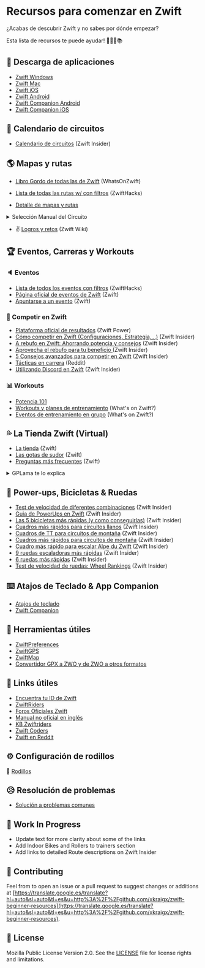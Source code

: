 # Recursos para comenzar en Zwift

¿Acabas de descubrir Zwift y no sabes por dónde empezar?

Esta lista de recursos te puede ayudar! 🚴🏻‍♂️📚
## :floppy_disk: Descarga de aplicaciones

- [Zwift Windows](https://zwift.com/download/win)
- [Zwift Mac](https://zwift.com/download/mac)
- [Zwift iOS](https://apps.apple.com/us/app/id1134655040?mt=8)
- [Zwift Android](https://play.google.com/store/apps/details?id=com.zwift.zwiftgame&hl=es_ES)
- [Zwift Companion Android](https://play.google.com/store/apps/details?id=com.zwift.android.prod)
- [Zwift Companion iOS](https://apps.apple.com/us/app/zwift-mobile-link/id934083691)


## 📆 Calendario de circuitos


- [Calendario de circuitos](https://translate.google.es/translate?hl=auto&sl=auto&tl=es&u=http%3A%2F%2Fzwiftinsider.com/schedule/) (Zwift Insider)
</details>

## :earth_americas: Mapas y rutas 
  - [Libro Gordo de todas las de Zwift](https://translate.google.es/translate?hl=auto&sl=auto&tl=es&u=http%3A%2F%2Fwhatsonzwift.com/worlds/) (WhatsOnZwift)

  - [Lista de todas las rutas w/ con filtros](https://translate.google.es/translate?hl=auto&sl=auto&tl=es&u=http%3A%2F%2Fzwifthacks.com/app/routes/) (ZwiftHacks)

  - [Detalle de mapas y rutas](maps.md)
  
  <details>
  <summary>Selección Manual del Circuito</summary>
  
  - [Con Zwift-Preferences](https://zwifthacks.com/zwift-preferences/)
  - [Editando prefs.xml](https://zwiftinsider.com/world-tag/)
  
  </details>
  
  - :v: [Logros y retos](https://zwift.fandom.com/wiki/Achievements) (Zwift Wiki)
  
## 🏆 Eventos, Carreras y Workouts

### :speaker: Eventos

- [Lista de todos los eventos con filtros](https://translate.google.es/translate?hl=auto&sl=auto&tl=es&u=http%3A%2F%2Fzwifthacks.com/app/events/) (ZwiftHacks)
- [Página oficial de eventos de Zwift](https://translate.google.es/translate?hl=auto&sl=auto&tl=es&u=http%3A%2F%2Fzwift.com/events/) (Zwift)
- [Apuntarse a un evento](https://support.zwift.com/en_us/cycling-events-H1z2AUdEr) (Zwift)

### :checkered_flag: Competir en Zwift

- [Plataforma oficial de resultados](https://translate.google.es/translate?hl=auto&sl=auto&tl=es&u=http%3A%2F%2Fzwiftpower.com/) (Zwift Power)
- [Cómo competir en Zwift (Configuraciones, Estrategia,...)](https://translate.google.es/translate?hl=auto&sl=auto&tl=es&u=http%3A%2F%2Fzwiftinsider.com/how-to-race/) (Zwift Insider)
- [A rebufo en Zwift: Ahorrando potencia y consejos](https://translate.google.es/translate?hl=auto&sl=auto&tl=es&u=http%3A%2F%2Fzwiftinsider.com/zwift-drafting/) (Zwift Insider)
- [Aprovecha el rebufo para tu beneficio ](https://translate.google.es/translate?hl=auto&sl=auto&tl=es&u=http%3A%2F%2Fzwift.com/news/15937-zwift-how-to-use-the-draft-to-your-advantage) (Zwift Insider)
- [5 Consejos avanzados para competir en Zwift](https://translate.google.es/translate?hl=auto&sl=auto&tl=es&u=http%3A%2F%2Fzwiftinsider.com/5-advanced-zwift-racing-tips/) (Zwift Insider)
- [Tácticas en carrera](https://translate.google.es/translate?hl=auto&sl=auto&tl=es&u=http%3A%2F%2Fwww.reddit.com/r/Zwift/comments/df7s73/finished_my_first_race_excited_to_learn_more_race/) (Reddit)
- [Utilizando Discord en Zwift](https://translate.google.es/translate?hl=auto&sl=auto&tl=es&u=http%3A%2F%2Fzwiftinsider.com/using-discord) (Zwift Insider)

### :bar_chart: Workouts

- [Potencia 101](power101.md)
- [Workouts y planes de entrenamiento](https://translate.google.es/translate?hl=auto&sl=auto&tl=es&u=http%3A%2F%2Fwhatsonzwift.com/workouts/) (What's on Zwift?)
- [Eventos de entrenamiento en grupo](https://translate.google.es/translate?hl=auto&sl=auto&tl=es&u=http%3A%2F%2Fwhatsonzwift.com/group-workouts/) (What's on Zwift?)

## :sweat_drops: La Tienda Zwift (Virtual)

- [La tienda](https://support.zwift.com/en_us/the-drop-shop-S13OywO4B) (Zwift)
- [Las gotas de sudor](https://zwiftinsider.com/how-drops-work/) (Zwift)
- [Preguntas más frecuentes](https://support.zwift.com/en_us/drop-shop-faq-Bk1vMkTfB) (Zwift)

<details>
  <summary>GPLama te lo explica</summary>
  
  [![GPLama](https://img.youtube.com/vi/5uaBZPmIR50/0.jpg)](https://www.youtube.com/watch?v=5uaBZPmIR50)
  
</details>

## 🍄 Power-ups, Bicicletas & Ruedas

- [Test de velocidad de diferentes combinaciones](https://translate.google.es/translate?hl=auto&sl=auto&tl=es&u=http%3A%2F%2Fzwiftinsider.com/category/tips/equipment/speed-tests/) (Zwift Insider)
- [Guia de PowerUps en Zwift](https://translate.google.es/translate?hl=auto&sl=auto&tl=es&u=http%3A%2F%2Fzwiftinsider.com/powerups/) (Zwift Insider)
- [Las 5 bicicletas más rápidas (y como conseguirlas)](https://translate.google.es/translate?hl=auto&sl=auto&tl=es&u=http%3A%2F%2Fzwiftinsider.com/5-fastest-bikes/) (Zwift Insider)
- [Cuadros más rápidos para circuitos llanos](https://translate.google.es/translate?hl=auto&sl=auto&tl=es&u=http%3A%2F%2Fzwiftinsider.com/fastest-frames/) (Zwift Insider)
- [Cuadros de TT para circuitos de montaña](https://translate.google.es/translate?hl=auto&sl=auto&tl=es&u=http%3A%2F%2Fzwiftinsider.com/fastest-tt-climbing-frames/) (Zwift Insider)
- [Cuadros más rápidos para  circuitos de montaña](https://translate.google.es/translate?hl=auto&sl=auto&tl=es&u=http%3A%2F%2Fzwiftinsider.com/fastest-bike-frames-for-climbing/) (Zwift Insider)
- [Cuadro más rápido para escalar Alpe du Zwift](https://translate.google.es/translate?hl=auto&sl=auto&tl=es&u=http%3A%2F%2Fzwiftinsider.com/fastest-bike-alpe/) (Zwift Insider)
- [9 ruedas escaladoras más rápidas](https://translate.google.es/translate?hl=auto&sl=auto&tl=es&u=http%3A%2F%2Fzwiftinsider.com/9-fastest-wheels-for-climbers/) (Zwift Insider)
- [6 ruedas más rápidas](https://translate.google.es/translate?hl=auto&sl=auto&tl=es&u=http%3A%2F%2Fzwiftinsider.com/fastest-wheelsets/) (Zwift Insider)
- [Test de velocidad de ruedas: Wheel Rankings](https://translate.google.es/translate?hl=auto&sl=auto&tl=es&u=http%3A%2F%2Fzwiftinsider.com/charts-wheels/) (Zwift Insider)

## ⌨️ Atajos de Teclado & App Companion

- [Atajos de teclado](https://translate.google.es/translate?hl=auto&sl=auto&tl=es&u=http%3A%2F%2Fzwiftinsider.com/keyboard-shortcuts/)
- [Zwift Companion](https://support.zwift.com/en_us/using-the-zwift-companion-app-rJ7ayD_ES)


## 🔨 Herramientas útiles

- [ZwiftPreferences](https://translate.google.es/translate?hl=auto&sl=auto&tl=es&u=http%3A%2F%2Fzwifthacks.com/zwiftpref)
- [ZwiftGPS](https://translate.google.es/translate?hl=auto&sl=auto&tl=es&u=http%3A%2F%2Fwww.zwiftgps.com)
- [ZwiftMap](https://translate.google.es/translate?hl=auto&sl=auto&tl=es&u=http%3A%2F%2Fzwifthacks.com/zwiftmap/)
- [Convertidor GPX a ZWO y de ZWO a otros formatos](https://translate.google.es/translate?hl=auto&sl=auto&tl=es&u=http%3A%2F%2Fwhatsonzwift.com/convert/)

## 🔗 Links útiles

- [Encuentra tu ID de Zwift](https://translate.google.es/translate?hl=auto&sl=auto&tl=es&u=http%3A%2F%2Fzwiftinsider.com/find-your-zwift-user-id-2/)
- [ZwiftRiders](https://translate.google.es/translate?hl=auto&sl=auto&tl=es&u=http%3A%2F%2Fwww.facebook.com/groups/zwiftriders/)
- [Foros Oficiales Zwift](https://translate.google.es/translate?hl=auto&sl=auto&tl=es&u=http%3A%2F%2Fforums.zwift.com)
- [Manual no oficial en inglés](https://translate.google.es/translate?hl=auto&sl=auto&tl=es&u=http%3A%2F%2Ftitaniumgeek.com/zwift-user-manual-unofficial-running-updates/)
- [KB Zwiftriders](https://translate.google.es/translate?hl=auto&sl=auto&tl=es&u=http%3A%2F%2Fkb.zwiftriders.com/)
- [Zwift Coders](https://translate.google.es/translate?hl=auto&sl=auto&tl=es&u=http%3A%2F%2Fwww.facebook.com/groups/zwiftCoders/)
- [Zwift en Reddit](https://translate.google.es/translate?hl=auto&sl=auto&tl=es&u=http%3A%2F%2Fwww.reddit.com/r/Zwift/)

## ⚙️ Configuración de rodillos
 :wrench: [Rodillos](trainers.md)

## :disappointed_relieved: Resolución de problemas

- [Solución a problemas comunes](troubleshooting.md)

## 🚧 Work In Progress

- Update text for more clarity about some of the links
- Add Indoor Bikes and Rollers to trainers section
- Add links to detailed Route descriptions on Zwift Insider

## 🤝 Contributing

Feel from to open an issue or a pull request to suggest changes or additions at [https://translate.google.es/translate?hl=auto&sl=auto&tl=es&u=http%3A%2F%2Fgithub.com/xkraigx/zwift-beginner-resources](https://translate.google.es/translate?hl=auto&sl=auto&tl=es&u=http%3A%2F%2Fgithub.com/xkraigx/zwift-beginner-resources).

## 📝 License

Mozilla Public License Version 2.0. See the [LICENSE](LICENSE) file for license rights and limitations.
